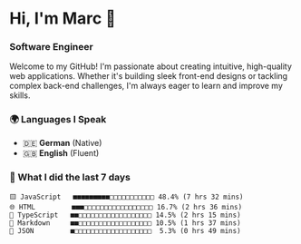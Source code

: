 # Hi, I'm Marc 👋 
### Software Engineer

Welcome to my GitHub! I'm passionate about creating intuitive, high-quality web applications. Whether it's building sleek front-end designs or tackling complex back-end challenges, I'm always eager to learn and improve my skills.  

### 🌍 Languages I Speak  
- 🇩🇪 **German** (Native)  
- 🇬🇧 **English** (Fluent)

### 🤯 What I did the last 7 days

```
🟨 JavaScript   ■■■■■■■■■□□□□□□□□□□□ 48.4% (7 hrs 32 mins)
🌐 HTML         ■■■□□□□□□□□□□□□□□□□□ 16.7% (2 hrs 36 mins)
🔷 TypeScript   ■■□□□□□□□□□□□□□□□□□□ 14.5% (2 hrs 15 mins)
📝 Markdown     ■■□□□□□□□□□□□□□□□□□□ 10.5% (1 hrs 37 mins)
📄 JSON         ■□□□□□□□□□□□□□□□□□□□  5.3% (0 hrs 49 mins)
```